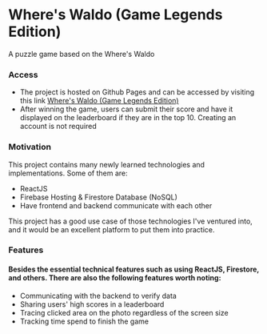 # Where's Waldo (Game Legends Edition)

A puzzle game based on the Where's Waldo

### Access

- The project is hosted on Github Pages and can be accessed by visiting this link [Where's Waldo (Game Legends Edition)](https://baha-homidov.github.io/where-is-waldo/)
- After winning the game, users can submit their score and have it displayed on the leaderboard if they are in the top 10. Creating an account is not required

### Motivation

This project contains many newly learned technologies and implementations. Some of them are:

- ReactJS
- Firebase Hosting & Firestore Database (NoSQL)
- Have frontend and backend communicate with each other

This project has a good use case of those technologies I've ventured into, and it would be an excellent platform to put them into practice.

### Features

#### Besides the essential technical features such as using ReactJS, Firestore, and others. There are also the following features worth noting:

- Communicating with the backend to verify data
- Sharing users' high scores in a leaderboard
- Tracing clicked area on the photo regardless of the screen size
- Tracking time spend to finish the game
